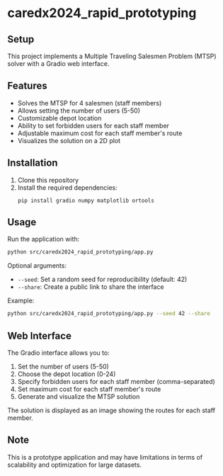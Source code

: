 # caredx2024_rapid_prototyping

## Setup

This project implements a Multiple Traveling Salesmen Problem (MTSP) solver with a Gradio web interface.

## Features

- Solves the MTSP for 4 salesmen (staff members)
- Allows setting the number of users (5-50)
- Customizable depot location
- Ability to set forbidden users for each staff member
- Adjustable maximum cost for each staff member's route
- Visualizes the solution on a 2D plot

## Installation

1. Clone this repository
2. Install the required dependencies:
   ```
   pip install gradio numpy matplotlib ortools
   ```

## Usage

Run the application with:

```bash
python src/caredx2024_rapid_prototyping/app.py
```


Optional arguments:
- `--seed`: Set a random seed for reproducibility (default: 42)
- `--share`: Create a public link to share the interface

Example:
```bash
python src/caredx2024_rapid_prototyping/app.py --seed 42 --share
```


## Web Interface

The Gradio interface allows you to:

1. Set the number of users (5-50)
2. Choose the depot location (0-24)
3. Specify forbidden users for each staff member (comma-separated)
4. Set maximum cost for each staff member's route
5. Generate and visualize the MTSP solution

The solution is displayed as an image showing the routes for each staff member.

## Note

This is a prototype application and may have limitations in terms of scalability and optimization for large datasets.
